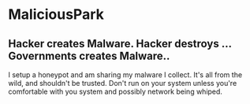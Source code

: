 # MaliciousPark
## Hacker creates Malware. Hacker destroys ... Governments creates Malware..
I setup a honeypot and am sharing my malware I collect.
It's all from the wild, and shouldn't be trusted.
Don't run on your system unless you're comfortable with you system and possibly network being whiped.

